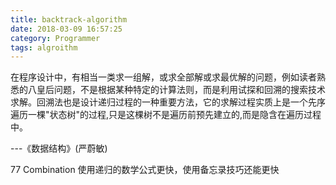 ```yaml
---
title: backtrack-algorithm
date: 2018-03-09 16:57:25
category: Programmer
tags: algroithm
---
```


在程序设计中，有相当一类求一组解，或求全部解或求最优解的问题，例如读者熟悉的八皇后问题，不是根据某种特定的计算法则，而是利用试探和回溯的搜索技术求解。回溯法也是设计递归过程的一种重要方法，它的求解过程实质上是一个先序遍历一棵"状态树"的过程,只是这棵树不是遍历前预先建立的,而是隐含在遍历过程中。

---《数据结构》(严蔚敏)


77 Combination 使用递归的数学公式更快，使用备忘录技巧还能更快


